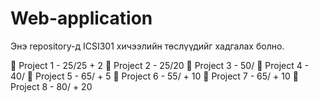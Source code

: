 # Web-application
Энэ repository-д ICSI301 хичээлийн төслүүдийг хадгалах болно.

🌼 Project 1 - 25/25 + 2
🌼 Project 2 - 25/20
🌼 Project 3 - 50/
🌼 Project 4 - 40/
🌼 Project 5 - 65/ + 5
🌼 Project 6 - 55/ + 10
🌼 Project 7 - 65/ + 10
🌼 Project 8 - 80/ + 20
